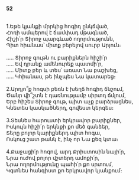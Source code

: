 **52**

\
1.Եթե կյանքի մրրկից հոգիդ ընկճված,\
Հոռի ամպերով է ճամփադ մթագնած,\
Հիշի՛ր Տիրոջ պարգևած ողորմությունն,\
Պիտ հիանաս՝ միտք բերելով սուրբ Արյուն։\
\
..... Տիրոջ գութն ու բարիքներն հիշի՛ր\
 ..... Եվ դրանք ամենուրեք պատմի՛ր,\
 ..... Միտք բեր և տես՝ առատ Նա բաշխեց,\
 ..... Կհիանաս, թե ինչպես Նա կատարեց։\
\
2.Արդյո՞ք հոգսի բեռն է խեղճ հոգիդ ճնշում,\
Ծանր վի՞շտն է դառնությամբ սիրտդ ճմլում,\
Երբ հիշես Տիրոջ գութ, պիտ աչք բարձրացնես,\
Կնետես կասկածներդ, գովեստ կերգես։\
\
3.Տեսնես հարուստի երկրավոր բարիքներ,\
Իսկույն հիշի՛ր երկնքի քո մեծ գանձեր,\
Տերը բոլոր կարիքներդ պիտ հոգա,\
Ոսկուց շատ թանկ է, ինչ որ Նա քեզ կտա։\
\
4.Քաջացի՛ր հոգով, արդ Քրիստոսին նայի՛ր,\
Նրա ուժով բոլոր վշտերդ ամոքի՛ր,\
Նրա ողորմությունը պահի՛ր քո սրտում,\
Կգտնես հանգիստ քո երկրավոր կյանքում։
